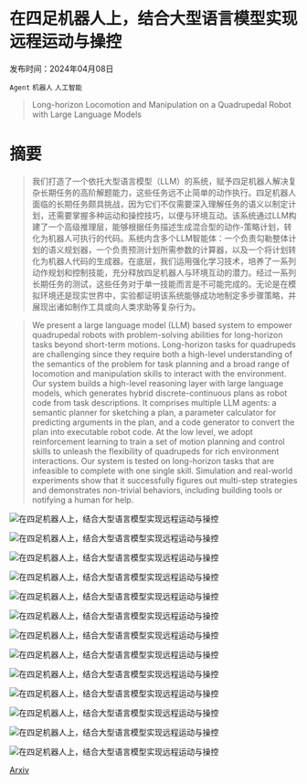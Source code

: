 # 在四足机器人上，结合大型语言模型实现远程运动与操控

发布时间：2024年04月08日

`Agent` `机器人` `人工智能`

> Long-horizon Locomotion and Manipulation on a Quadrupedal Robot with Large Language Models

# 摘要

> 我们打造了一个依托大型语言模型（LLM）的系统，赋予四足机器人解决复杂长期任务的高阶解题能力，这些任务远不止简单的动作执行。四足机器人面临的长期任务颇具挑战，因为它们不仅需要深入理解任务的语义以制定计划，还需要掌握多种运动和操控技巧，以便与环境互动。该系统通过LLM构建了一个高级推理层，能够根据任务描述生成混合型的动作-策略计划，转化为机器人可执行的代码。系统内含多个LLM智能体：一个负责勾勒整体计划的语义规划器，一个负责预测计划所需参数的计算器，以及一个将计划转化为机器人代码的生成器。在底层，我们运用强化学习技术，培养了一系列动作规划和控制技能，充分释放四足机器人与环境互动的潜力。经过一系列长期任务的测试，这些任务对于单一技能而言是不可能完成的。无论是在模拟环境还是现实世界中，实验都证明该系统能够成功地制定多步骤策略，并展现出诸如制作工具或向人类求助等复杂行为。

> We present a large language model (LLM) based system to empower quadrupedal robots with problem-solving abilities for long-horizon tasks beyond short-term motions. Long-horizon tasks for quadrupeds are challenging since they require both a high-level understanding of the semantics of the problem for task planning and a broad range of locomotion and manipulation skills to interact with the environment. Our system builds a high-level reasoning layer with large language models, which generates hybrid discrete-continuous plans as robot code from task descriptions. It comprises multiple LLM agents: a semantic planner for sketching a plan, a parameter calculator for predicting arguments in the plan, and a code generator to convert the plan into executable robot code. At the low level, we adopt reinforcement learning to train a set of motion planning and control skills to unleash the flexibility of quadrupeds for rich environment interactions. Our system is tested on long-horizon tasks that are infeasible to complete with one single skill. Simulation and real-world experiments show that it successfully figures out multi-step strategies and demonstrates non-trivial behaviors, including building tools or notifying a human for help.

![在四足机器人上，结合大型语言模型实现远程运动与操控](../../../paper_images/2404.05291/method_overview.png)

![在四足机器人上，结合大型语言模型实现远程运动与操控](../../../paper_images/2404.05291/llm_overview.png)

![在四足机器人上，结合大型语言模型实现远程运动与操控](../../../paper_images/2404.05291/planner_output.png)

![在四足机器人上，结合大型语言模型实现远程运动与操控](../../../paper_images/2404.05291/ablate_code_output.png)

![在四足机器人上，结合大型语言模型实现远程运动与操控](../../../paper_images/2404.05291/sim_trajectory.png)

![在四足机器人上，结合大型语言模型实现远程运动与操控](../../../paper_images/2404.05291/real_traj.png)

![在四足机器人上，结合大型语言模型实现远程运动与操控](../../../paper_images/2404.05291/sim_traj_packagedelivery.png)

![在四足机器人上，结合大型语言模型实现远程运动与操控](../../../paper_images/2404.05291/real_traj_packagedeliver.png)

![在四足机器人上，结合大型语言模型实现远程运动与操控](../../../paper_images/2404.05291/sim_skill_climb.png)

![在四足机器人上，结合大型语言模型实现远程运动与操控](../../../paper_images/2404.05291/sim_button.png)

![在四足机器人上，结合大型语言模型实现远程运动与操控](../../../paper_images/2404.05291/sim_skill_push.png)

![在四足机器人上，结合大型语言模型实现远程运动与操控](../../../paper_images/2404.05291/sim_skill_move_2_v2.png)

![在四足机器人上，结合大型语言模型实现远程运动与操控](../../../paper_images/2404.05291/sim_failure_case.png)

[Arxiv](https://arxiv.org/abs/2404.05291)